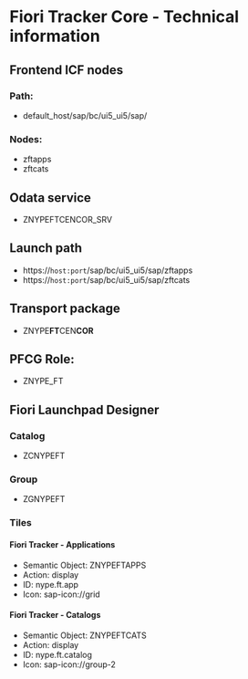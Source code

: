 # Fiori Tracker Core - Technical information

## Frontend ICF nodes
### Path:
* default_host/sap/bc/ui5_ui5/sap/
### Nodes:
* zftapps
* zftcats

## Odata service
* ZNYPEFTCENCOR_SRV

## Launch path
* https://`host:port`/sap/bc/ui5_ui5/sap/zftapps
* https://`host:port`/sap/bc/ui5_ui5/sap/zftcats

## Transport package
* ZNYPE**FT**CEN**COR**

## PFCG Role:
* ZNYPE_FT

## Fiori Launchpad Designer
### Catalog
* ZCNYPEFT
### Group
* ZGNYPEFT

### Tiles
#### Fiori Tracker - Applications
* Semantic Object: ZNYPEFTAPPS
* Action: display
* ID: nype.ft.app
* Icon: sap-icon://grid

#### Fiori Tracker - Catalogs
* Semantic Object: ZNYPEFTCATS
* Action: display
* ID:  nype.ft.catalog
* Icon: sap-icon://group-2
